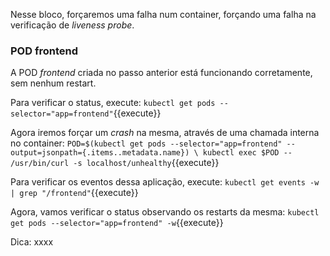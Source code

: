 Nesse bloco, forçaremos uma falha num container, forçando uma falha na verificação de *liveness probe*.

### POD frontend
A POD *frontend* criada no passo anterior está funcionando corretamente, sem nenhum restart.

Para verificar o status, execute: `kubectl get pods --selector="app=frontend"`{{execute}}

Agora iremos forçar um *crash* na mesma, através de uma chamada interna no container: `POD=$(kubectl get pods --selector="app=frontend" --output=jsonpath={.items..metadata.name}) \ kubectl exec $POD -- /usr/bin/curl -s localhost/unhealthy`{{execute}}

Para verificar os eventos dessa aplicação, execute: `kubectl get events -w | grep "/frontend"`{{execute}}

Agora, vamos verificar o status observando os restarts da mesma: `kubectl get pods --selector="app=frontend" -w`{{execute}}

Dica: xxxx